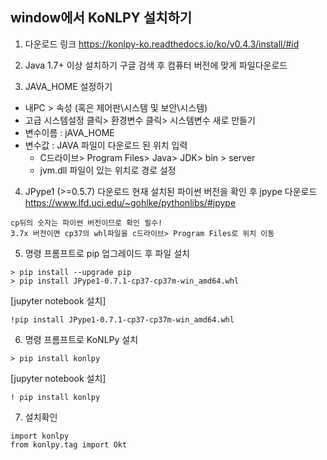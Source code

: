 <h2> window에서 KoNLPY 설치하기 </h2>

1. 다운로드 링크  https://konlpy-ko.readthedocs.io/ko/v0.4.3/install/#id

2. Java 1.7+ 이상 설치하기
구글 검색 후 컴퓨터 버전에 맞게 파일다운로드 

3. JAVA_HOME 설정하기
- 내PC > 속성 (혹은 제어판\시스템 및 보안\시스템)
- 고급 시스템설정 클릭> 환경변수 클릭> 시스템변수 새로 만들기
- 변수이름 : jAVA_HOME
- 변수값 : JAVA 파일이 다운로드 된 위치 입력
  - C드라이브> Program Files> Java> JDK> bin > server
  - jvm.dll 파일이 있는 위치로 경로 설정
  
4. JPype1 (>=0.5.7) 다운로드
현재 설치된 파이썬 버전을 확인 후 jpype 다운로드
https://www.lfd.uci.edu/~gohlke/pythonlibs/#jpype  
```
cp뒤의 숫자는 파이썬 버전이므로 확인 필수!
3.7x 버전이면 cp37의 whl파일을 c드라이브> Program Files로 위치 이동
```

5. 명령 프롬프트로 pip 업그레이드 후 파일 설치
```
> pip install --upgrade pip
> pip install JPype1-0.7.1-cp37-cp37m-win_amd64.whl
```
[jupyter notebook 설치]
```
!pip install JPype1-0.7.1-cp37-cp37m-win_amd64.whl
```


6. 명령 프롬프트로 KoNLPy 설치
```
> pip install konlpy
```
[jupyter notebook 설치]
```
! pip install konlpy
```

7. 설치확인
```
import konlpy
from konlpy.tag import Okt
```
